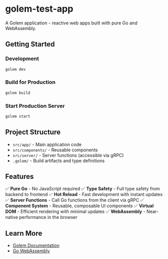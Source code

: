 # golem-test-app

A Golem application - reactive web apps built with pure Go and WebAssembly.

## Getting Started

### Development
```bash
golem dev
```

### Build for Production
```bash
golem build
```

### Start Production Server
```bash
golem start
```

## Project Structure

- `src/app/` - Main application code
- `src/components/` - Reusable components  
- `src/server/` - Server functions (accessible via gRPC)
- `.golem/` - Build artifacts and type definitions

## Features

✅ **Pure Go** - No JavaScript required
✅ **Type Safety** - Full type safety from backend to frontend
✅ **Hot Reload** - Fast development with instant updates
✅ **Server Functions** - Call Go functions from the client via gRPC
✅ **Component System** - Reusable, composable UI components
✅ **Virtual DOM** - Efficient rendering with minimal updates
✅ **WebAssembly** - Near-native performance in the browser

## Learn More

- [Golem Documentation](https://github.com/Nu11ified/golem)
- [Go WebAssembly](https://github.com/golang/go/wiki/WebAssembly)
